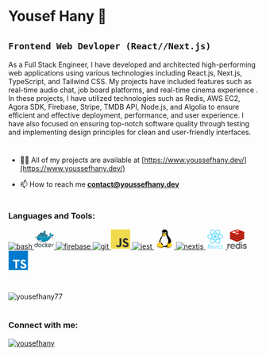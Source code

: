 # Yousef Hany 🚀
## **`Frontend Web Devloper (React//Next.js)`**

As a Full Stack Engineer, I have developed and architected high-performing web applications using various technologies including React.js, Next.js, TypeScript, and Tailwind CSS. My projects have included features such as real-time audio chat, job board platforms, and real-time cinema experience . In these projects, I have utilized technologies such as Redis, AWS EC2, Agora SDK, Firebase, Stripe, TMDB API, Node.js, and Algolia to ensure efficient and effective deployment, performance, and user experience. I have also focused on ensuring top-notch software quality through testing and implementing design principles for clean and user-friendly interfaces.
#

- 👨‍💻 All of my projects are available at [https://www.youssefhany.dev/](https://www.youssefhany.dev/)

- 📫 How to reach me **contact@youssefhany.dev**




# <h3 align="left">Languages and Tools:</h3>
<p align="left"> <a href="https://www.gnu.org/software/bash/" target="_blank" rel="noreferrer"> <img src="https://www.vectorlogo.zone/logos/gnu_bash/gnu_bash-icon.svg" alt="bash" width="40" height="40"/> </a> <a href="https://www.docker.com/" target="_blank" rel="noreferrer"> <img src="https://raw.githubusercontent.com/devicons/devicon/master/icons/docker/docker-original-wordmark.svg" alt="docker" width="40" height="40"/> </a> <a href="https://firebase.google.com/" target="_blank" rel="noreferrer"> <img src="https://www.vectorlogo.zone/logos/firebase/firebase-icon.svg" alt="firebase" width="40" height="40"/> </a> <a href="https://git-scm.com/" target="_blank" rel="noreferrer"> <img src="https://www.vectorlogo.zone/logos/git-scm/git-scm-icon.svg" alt="git" width="40" height="40"/> </a> <a href="https://developer.mozilla.org/en-US/docs/Web/JavaScript" target="_blank" rel="noreferrer"> <img src="https://raw.githubusercontent.com/devicons/devicon/master/icons/javascript/javascript-original.svg" alt="javascript" width="40" height="40"/> </a> <a href="https://jestjs.io" target="_blank" rel="noreferrer"> <img src="https://www.vectorlogo.zone/logos/jestjsio/jestjsio-icon.svg" alt="jest" width="40" height="40"/> </a> <a href="https://www.linux.org/" target="_blank" rel="noreferrer"> <img src="https://raw.githubusercontent.com/devicons/devicon/master/icons/linux/linux-original.svg" alt="linux" width="40" height="40"/> </a> <a href="https://nextjs.org/" target="_blank" rel="noreferrer"> <img src="https://cdn.worldvectorlogo.com/logos/nextjs-2.svg" alt="nextjs" width="40" height="40"/> </a> <a href="https://reactjs.org/" target="_blank" rel="noreferrer"> <img src="https://raw.githubusercontent.com/devicons/devicon/master/icons/react/react-original-wordmark.svg" alt="react" width="40" height="40"/> </a> <a href="https://redis.io" target="_blank" rel="noreferrer"> <img src="https://raw.githubusercontent.com/devicons/devicon/master/icons/redis/redis-original-wordmark.svg" alt="redis" width="40" height="40"/> </a> <a href="https://www.typescriptlang.org/" target="_blank" rel="noreferrer"> <img src="https://raw.githubusercontent.com/devicons/devicon/master/icons/typescript/typescript-original.svg" alt="typescript" width="40" height="40"/> </a> </p>


# 
<p><img align="center" src="https://github-readme-stats.vercel.app/api/top-langs?username=yousefhany77&show_icons=true&locale=en&layout=compact" alt="yousefhany77" /></p>

#
<h3 align="left">Connect with me:</h3>
<p align="left">
<a href="https://linkedin.com/in/yousefhany" target="blank"><img align="center" src="https://raw.githubusercontent.com/rahuldkjain/github-profile-readme-generator/master/src/images/icons/Social/linked-in-alt.svg" alt="yousefhany" height="30" width="40" /></a>
</p>


